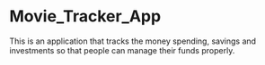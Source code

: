 # Movie_Tracker_App
This is an application that tracks the money spending, savings and investments so that people can manage their funds properly.
